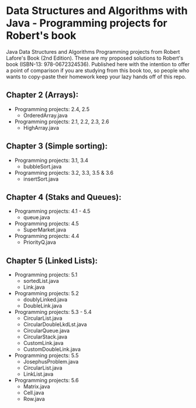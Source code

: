 # Data Structures and Algorithms with Java - Programming projects for Robert's book

Java Data Structures and Algorithms Programming projects from Robert Lafore's Book (2nd Edition). These are my proposed solutions to Robert's book (ISBN-13: 978-0672324536). Published here with the intention to offer a point of comparison if you are studying from this book too, so people who wants to copy-paste their homework keep your lazy hands off of this repo.


## Chapter 2 (Arrays):

- Programming projects: 2.4, 2.5
  - OrderedArray.java
- Programming projects: 2.1, 2.2, 2.3, 2.6
  - HighArray.java

## Chapter 3 (Simple sorting):

- Programming projects: 3.1, 3.4
  - bubbleSort.java
- Programming projects: 3.2, 3.3, 3.5 & 3.6
  - insertSort.java

## Chapter 4 (Staks and Queues):

- Programming projects: 4.1 - 4.5
  - queue.java
- Programming projects: 4.5
  - SuperMarket.java
- Programming projects: 4.4
  - PriorityQ.java

## Chapter 5 (Linked Lists):
- Programming projects: 5.1
  - sortedList.java
  - Link.java
- Programming projects: 5.2
  - doublyLinked.java
  - DoubleLink.java
- Programming projects: 5.3 - 5.4
  - CircularList.java
  - CircularDoubleLkdLst.java
  - CircularQueue.java
  - CircularStack.java
  - CustomLink.java
  - CustomDoubleLink.java
- Programming projects: 5.5
   - JosephusProblem.java
   - CircularList.java
   - LinkList.java
- Programming projects: 5.6
   - Matrix.java
   - Cell.java
   - Row.java
